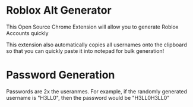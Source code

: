 # Roblox Alt Generator
This Open Source Chrome Extension will allow you to generate Roblox Accounts quickly </br>

This extension also automatically copies all usernames onto the clipboard so that you can quickly paste it into notepad for bulk generation! </br>

# Password Generation
Passwords are 2x the useranmes. For example, if the randomly generated username is "H3LL0", then the password would be "H3LL0H3LL0" </br>
